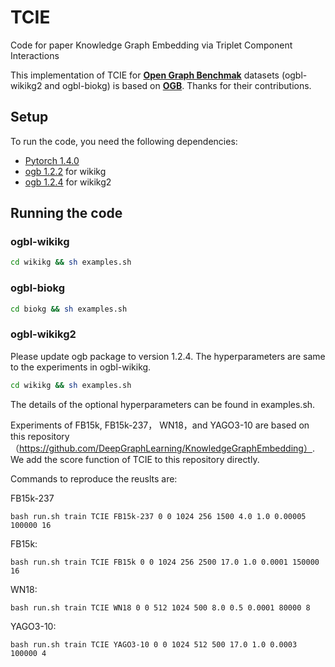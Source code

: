 # TCIE 

Code for paper Knowledge Graph Embedding via Triplet Component Interactions

This implementation of TCIE for [**Open Graph Benchmak**](https://arxiv.org/abs/2005.00687) datasets (ogbl-wikikg2 and ogbl-biokg) is based on [**OGB**](https://github.com/snap-stanford/ogb). Thanks for their contributions.


## Setup

To run the code, you need the following dependencies:

- [Pytorch 1.4.0](https://pytorch.org/)
- [ogb 1.2.2](https://github.com/snap-stanford/ogb) for wikikg
- [ogb 1.2.4](https://github.com/snap-stanford/ogb) for wikikg2



## Running the code 

### ogbl-wikikg

```bash
cd wikikg && sh examples.sh

```
### ogbl-biokg
```bash
cd biokg && sh examples.sh
```

### ogbl-wikikg2
Please update ogb package to version 1.2.4. 
The hyperparameters are same to the experiments in ogbl-wikikg.

```bash
cd wikikg && sh examples.sh
```

The details of the optional hyperparameters can be found in examples.sh.

Experiments of FB15k, FB15k-237， WN18，and YAGO3-10 are based on this repository（https://github.com/DeepGraphLearning/KnowledgeGraphEmbedding）. We add the score function of TCIE to this repository directly.

Commands to reproduce the reuslts are:

FB15k-237
```
bash run.sh train TCIE FB15k-237 0 0 1024 256 1500 4.0 1.0 0.00005 100000 16 
```

FB15k:
```
bash run.sh train TCIE FB15k 0 0 1024 256 2500 17.0 1.0 0.0001 150000 16 
```

WN18:
```
bash run.sh train TCIE WN18 0 0 512 1024 500 8.0 0.5 0.0001 80000 8 
```

YAGO3-10:
```
bash run.sh train TCIE YAGO3-10 0 0 1024 512 500 17.0 1.0 0.0003 100000 4
```


